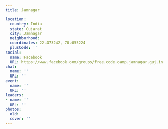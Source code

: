 ```yaml
---
title: Jamnagar

location:
  country: India
  state: Gujarat
  city: Jamnagar
  neighborhood: 
  coordinates: 22.473242, 70.055224
  plusCode: ''
social:
  name: Facebook
  URL: https://www.facebook.com/groups/free.code.camp.jamnagar.guj.in
chat:
  name: ''
  URL: ''
event:
  name: ''
  URL: ''
leaders:
- name: ''
  URL: ''
photos:
  old: 
  cover: ''
---
```

